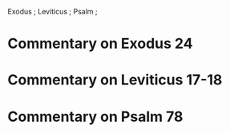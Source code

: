 Exodus ; Leviticus ; Psalm ;
# Commentary on Exodus 24

# Commentary on Leviticus 17-18

# Commentary on Psalm 78
